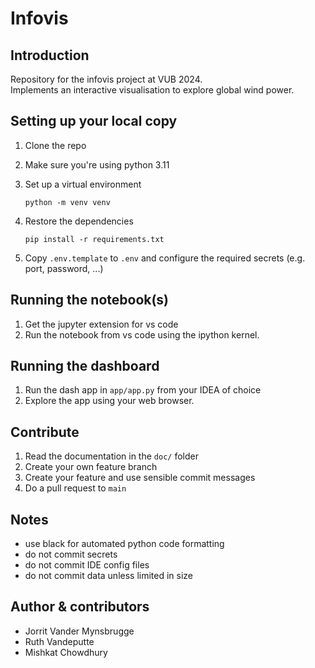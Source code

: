 # Infovis
## Introduction 
Repository for the infovis project at VUB 2024.   
Implements an interactive visualisation to explore global wind power.

## Setting up your local copy
1. Clone the repo
1. Make sure you're using python 3.11
1. Set up a virtual environment

    ```python -m venv venv```

1. Restore the dependencies

    ```pip install -r requirements.txt```
    
1. Copy `.env.template` to `.env` and configure the required secrets (e.g. port, password, ...)


## Running the notebook(s)
1. Get the jupyter extension for vs code
1. Run the notebook from vs code using the ipython kernel.

## Running the dashboard
1. Run the dash app in `app/app.py` from your IDEA of choice
2. Explore the app using your web browser.

## Contribute
1. Read the documentation in the `doc/` folder
1. Create your own feature branch 
1. Create your feature and use sensible commit messages
1. Do a pull request to `main`

## Notes
* use black for automated python code formatting
* do not commit secrets
* do not commit IDE config files
* do not commit data unless limited in size

## Author & contributors
* Jorrit Vander Mynsbrugge
* Ruth Vandeputte
* Mishkat Chowdhury

